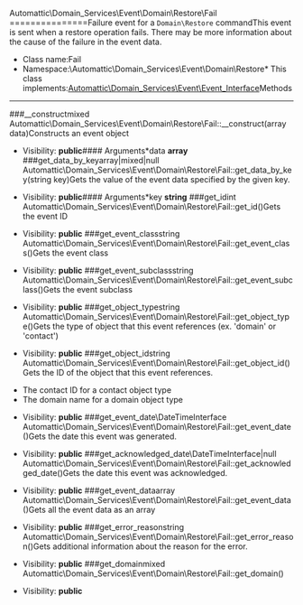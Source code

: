 Automattic\Domain_Services\Event\Domain\Restore\Fail
===============Failure event for a `Domain\Restore` commandThis event is sent when a restore operation fails. There may be more information about the cause of the failure in
the event data.
* Class name:Fail
* Namespace:\Automattic\Domain_Services\Event\Domain\Restore* This class implements:[Automattic\Domain_Services\Event\Event_Interface](Automattic-Domain_Services-Event-Event_Interface.md)Methods
-------
###__constructmixed Automattic\Domain_Services\Event\Domain\Restore\Fail::__construct(array data)Constructs an event object



* Visibility: **public**#### Arguments*data **array**
###get_data_by_keyarray|mixed|null Automattic\Domain_Services\Event\Domain\Restore\Fail::get_data_by_key(string key)Gets the value of the event data specified by the given key.



* Visibility: **public**#### Arguments*key **string**
###get_idint Automattic\Domain_Services\Event\Domain\Restore\Fail::get_id()Gets the event ID



* Visibility: **public**
###get_event_classstring Automattic\Domain_Services\Event\Domain\Restore\Fail::get_event_class()Gets the event class



* Visibility: **public**
###get_event_subclassstring Automattic\Domain_Services\Event\Domain\Restore\Fail::get_event_subclass()Gets the event subclass



* Visibility: **public**
###get_object_typestring Automattic\Domain_Services\Event\Domain\Restore\Fail::get_object_type()Gets the type of object that this event references (ex. 'domain' or 'contact')



* Visibility: **public**
###get_object_idstring Automattic\Domain_Services\Event\Domain\Restore\Fail::get_object_id()Gets the ID of the object that this event references.

- The contact ID for a contact object type
- The domain name for a domain object type

* Visibility: **public**
###get_event_date\DateTimeInterface Automattic\Domain_Services\Event\Domain\Restore\Fail::get_event_date()Gets the date this event was generated.



* Visibility: **public**
###get_acknowledged_date\DateTimeInterface|null Automattic\Domain_Services\Event\Domain\Restore\Fail::get_acknowledged_date()Gets the date this event was acknowledged.



* Visibility: **public**
###get_event_dataarray Automattic\Domain_Services\Event\Domain\Restore\Fail::get_event_data()Gets all the event data as an array



* Visibility: **public**
###get_error_reasonstring Automattic\Domain_Services\Event\Domain\Restore\Fail::get_error_reason()Gets additional information about the reason for the error.



* Visibility: **public**
###get_domainmixed Automattic\Domain_Services\Event\Domain\Restore\Fail::get_domain()



* Visibility: **public**
